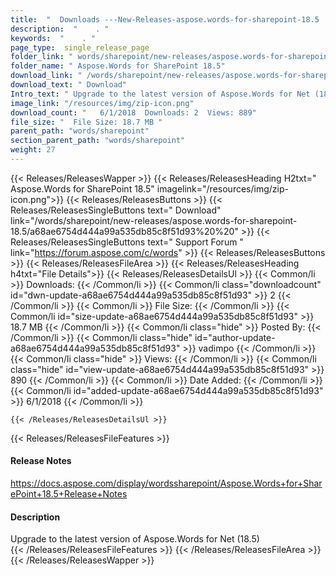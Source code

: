 ```yaml
---
title:  "  Downloads ---New-Releases-aspose.words-for-sharepoint-18.5 . " 
description:  "    . " 
keywords:  "    . " 
page_type:  single_release_page
folder_link: " words/sharepoint/new-releases/aspose.words-for-sharepoint-18.5/"
folder_name: " Aspose.Words for SharePoint 18.5"
download_link: " /words/sharepoint/new-releases/aspose.words-for-sharepoint-18.5/a68ae6754d444a99a535db85c8f51d93"
download_text: " Download"
Intro_text: " Upgrade to the latest version of Aspose.Words for Net (18.5)"
image_link: "/resources/img/zip-icon.png"
download_count: "   6/1/2018  Downloads: 2  Views: 889"
file_size: "  File Size: 18.7 MB "
parent_path: "words/sharepoint"
section_parent_path: "words/sharepoint"
weight: 27 
---
```


{{< Releases/ReleasesWapper >}}
  {{< Releases/ReleasesHeading H2txt=" Aspose.Words for SharePoint 18.5" imagelink="/resources/img/zip-icon.png">}}
  {{< Releases/ReleasesButtons >}}
    {{< Releases/ReleasesSingleButtons text=" Download" link="/words/sharepoint/new-releases/aspose.words-for-sharepoint-18.5/a68ae6754d444a99a535db85c8f51d93%20%20" >}}
    {{< Releases/ReleasesSingleButtons text=" Support Forum " link="https://forum.aspose.com/c/words" >}}
  {{< Releases/ReleasesButtons >}}
  {{< Releases/ReleasesFileArea >}}
    {{< Releases/ReleasesHeading h4txt="File Details">}}
    {{< Releases/ReleasesDetailsUl >}}
            {{< Common/li  >}} Downloads: {{< /Common/li >}} 
      {{< Common/li class="downloadcount" id="dwn-update-a68ae6754d444a99a535db85c8f51d93" >}} 2 {{< /Common/li >}} 
      {{< Common/li  >}} File Size: {{< /Common/li >}} 
      {{< Common/li id="size-update-a68ae6754d444a99a535db85c8f51d93" >}} 18.7 MB {{< /Common/li >}} 
      {{< Common/li  class="hide" >}} Posted By: {{< /Common/li >}} 
      {{< Common/li class="hide" id="author-update-a68ae6754d444a99a535db85c8f51d93" >}} vadimpo {{< /Common/li >}} 
      {{< Common/li class="hide"  >}} Views: {{< /Common/li >}} 
      {{< Common/li class="hide" id="view-update-a68ae6754d444a99a535db85c8f51d93" >}} 890 {{< /Common/li >}} 
      {{< Common/li  >}} Date Added: {{< /Common/li >}} 
      {{< Common/li id="added-update-a68ae6754d444a99a535db85c8f51d93" >}} 6/1/2018 {{< /Common/li >}} 

    {{< /Releases/ReleasesDetailsUl >}}

  {{< Releases/ReleasesFileFeatures >}}
      <h4>Release Notes</h4><div><a href="https://docs.aspose.com/display/wordssharepoint/Aspose.Words+for+SharePoint+18.5+Release+Notes">https://docs.aspose.com/display/wordssharepoint/Aspose.Words+for+SharePoint+18.5+Release+Notes</a></div><h4>Description</h4><div class="HTMLDescription">Upgrade to the latest version of Aspose.Words for Net (18.5)</div>
  {{< /Releases/ReleasesFileFeatures >}}
 {{< /Releases/ReleasesFileArea >}}
{{< /Releases/ReleasesWapper >}}


